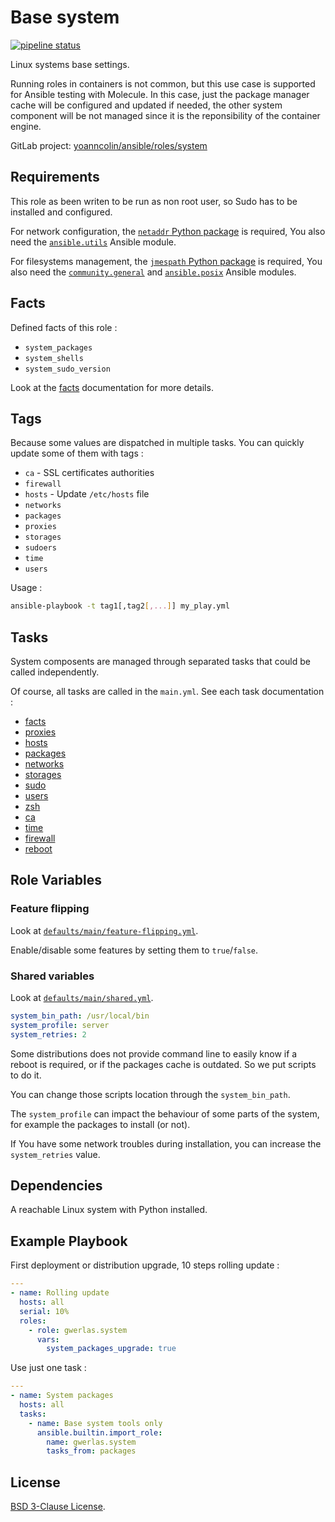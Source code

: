 Base system
===========

[![pipeline status](https://gitlab.com/yoanncolin/ansible/roles/system/badges/main/pipeline.svg)](https://gitlab.com/yoanncolin/ansible/roles/system/-/commits/main)

Linux systems base settings.

Running roles in containers is not common, but this use case is supported for
Ansible testing with Molecule. In this case, just the package manager cache
will be configured and updated if needed, the other system component will be
not managed since it is the reponsibility of the container engine.

GitLab project: [yoanncolin/ansible/roles/system](https://gitlab.com/yoanncolin/ansible/roles/system)

Requirements
------------

This role as been writen to be run as non root user, so Sudo has to be installed and configured.

For network configuration, the [`netaddr` Python package][netaddr] is
required, You also need the [`ansible.utils`][ansible.utils] Ansible module.

For filesystems management, the [`jmespath` Python package][jmespath] is
required, You also need the [`community.general`][community.general] and
[`ansible.posix`][ansible.posix] Ansible modules.

[jmespath]: https://jmespath.org/
[netaddr]: https://netaddr.readthedocs.io/en/latest/
[ansible.posix]: https://galaxy.ansible.com/ansible/posix
[ansible.utils]: https://galaxy.ansible.com/ansible/utils
[community.general]: https://galaxy.ansible.com/community/general

Facts
-----

Defined facts of this role :

- `system_packages`
- `system_shells`
- `system_sudo_version`

Look at the [facts][] documentation for more details.

Tags
----

Because some values are dispatched in multiple tasks. You can quickly update some of them with tags :

- `ca` - SSL certificates authorities
- `firewall`
- `hosts` - Update `/etc/hosts` file
- `networks`
- `packages`
- `proxies`
- `storages`
- `sudoers`
- `time`
- `users`

Usage :

```sh
ansible-playbook -t tag1[,tag2[,...]] my_play.yml
```

Tasks
-----

System composents are managed through separated tasks that could be called
independently.

Of course, all tasks are called in the `main.yml`. See each task documentation :

* [facts][]
* [proxies][]
* [hosts][]
* [packages][]
* [networks][]
* [storages][]
* [sudo][]
* [users][]
* [zsh][]
* [ca][]
* [time][]
* [firewall][]
* [reboot][]

[facts]: https://gitlab.com/yoanncolin/ansible/roles/system/-/blob/main/docs/facts.md
[proxies]: https://gitlab.com/yoanncolin/ansible/roles/system/-/blob/main/docs/proxies.md
[hosts]: https://gitlab.com/yoanncolin/ansible/roles/system/-/blob/main/docs/hosts.md
[packages]: https://gitlab.com/yoanncolin/ansible/roles/system/-/blob/main/docs/packages.md
[networks]: https://gitlab.com/yoanncolin/ansible/roles/system/-/blob/main/docs/networks.md
[storages]: https://gitlab.com/yoanncolin/ansible/roles/system/-/blob/main/docs/storages.md
[sudo]: https://gitlab.com/yoanncolin/ansible/roles/system/-/blob/main/docs/sudo.md
[users]: https://gitlab.com/yoanncolin/ansible/roles/system/-/blob/main/docs/users.md
[zsh]: https://gitlab.com/yoanncolin/ansible/roles/system/-/blob/main/docs/zsh.md
[ca]: https://gitlab.com/yoanncolin/ansible/roles/system/-/blob/main/docs/ca.md
[time]: https://gitlab.com/yoanncolin/ansible/roles/system/-/blob/main/docs/time.md
[firewall]: https://gitlab.com/yoanncolin/ansible/roles/system/-/blob/main/docs/firewall.md
[reboot]: https://gitlab.com/yoanncolin/ansible/roles/system/-/blob/main/docs/reboot.md

Role Variables
--------------

### Feature flipping

Look at [`defaults/main/feature-flipping.yml`][ff].

Enable/disable some features by setting them to `true`/`false`.

[ff]: https://gitlab.com/yoanncolin/ansible/roles/system/-/blob/main/defaults/main/feature-flipping.yml

### Shared variables

Look at [`defaults/main/shared.yml`][shared].

[shared]: https://gitlab.com/yoanncolin/ansible/roles/system/-/blob/main/defaults/main/shared.yml

```yaml
system_bin_path: /usr/local/bin
system_profile: server
system_retries: 2
```

Some distributions does not provide command line to easily know if a reboot is
required, or if the packages cache is outdated. So we put scripts to do it.

You can change those scripts location through the `system_bin_path`.

The `system_profile` can impact the behaviour of some parts of the system,
for example the packages to install (or not).

If You have some network troubles during installation, you can increase the
`system_retries` value.

Dependencies
------------

A reachable Linux system with Python installed.

Example Playbook
----------------

First deployment or distribution upgrade, 10 steps rolling update :

```yaml
---
- name: Rolling update
  hosts: all
  serial: 10%
  roles:
    - role: gwerlas.system
      vars:
        system_packages_upgrade: true
```

Use just one task :

```yaml
---
- name: System packages
  hosts: all
  tasks:
    - name: Base system tools only
      ansible.builtin.import_role:
        name: gwerlas.system
        tasks_from: packages
```

License
-------

[BSD 3-Clause License](https://gitlab.com/yoanncolin/ansible/roles/system/-/blob/main/LICENSE).
